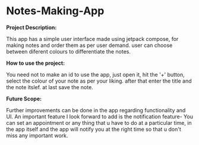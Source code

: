 # Notes-Making-App

<b> Project Description: </b>

This app has a simple user interface made using jetpack compose, for making notes and order them as per user demand. user can choose between diferent colours to 
differentiate the notes.

<b> How to use the project: </b>

You need not to make an id to use the app, just open it, hit the '+' button, select the colour of your note as per your liking. after that enter the title and the note 
itslef. at last save the note.

<b> Future Scope: </b>

Further improvements can be done in the app regarding functionality and UI. An important feature I look forward to add is the notification feature- You can set an 
appointment or any thing that u have to do at a particular time, in the app itself and the app will notify you at the right time so that u don't miss any important work. 
